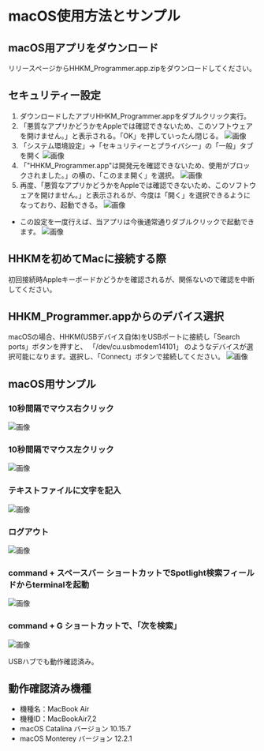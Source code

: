 # macOS使用方法とサンプル
## macOS用アプリをダウンロード
リリースページからHHKM_Programmer.app.zipをダウンロードしてください。

## セキュリティー設定
1. ダウンロードしたアプリHHKM_Programmer.appをダブルクリック実行。
2. 「悪質なアプリかどうかをAppleでは確認できないため、このソフトウェアを開けません。」と表示される。「OK」を押していったん閉じる。
![画像](PXL_20220226_120227616.jpg)
3. 「システム環境設定」→「セキュリティーとプライバシー」の「一般」タブを開く
![画像](PXL_20220226_120914162.jpg)
4. 「"HHKM_Programmer.app"は開発元を確認できないため、使用がブロックされました。」の横の、「このまま開く」を選択。
![画像](PXL_20220226_120936474.jpg)
5. 再度、「悪質なアプリかどうかをAppleでは確認できないため、このソフトウェアを開けません。」と表示されるが、今度は「開く」を選択できるようになっており、起動できる。
![画像](PXL_20220226_120951719.jpg)
* この設定を一度行えば、当アプリは今後通常通りダブルクリックで起動できます。
![画像](PXL_20220226_121020833.jpg)

## HHKMを初めてMacに接続する際
初回接続時Appleキーボードかどうかを確認されるが、関係ないので確認を中断してください。

## HHKM_Programmer.appからのデバイス選択
macOSの場合、HHKM(USBデバイス自体)をUSBポートに接続し「Search ports」ボタンを押すと、
「/dev/cu.usbmodem14101」
のようなデバイスが選択可能になります。選択し、「Connect」ボタンで接続してください。
![画像](PXL_20220226_015936377.jpg)

## macOS用サンプル
### 10秒間隔でマウス右クリック
![画像](macOSsample4.PNG)
### 10秒間隔でマウス左クリック
![画像](macOSsample5.PNG)
### テキストファイルに文字を記入
![画像](macOSsample3.PNG)
### ログアウト
![画像](macOSsample2.PNG)
### command + スペースバー ショートカットでSpotlight検索フィールドからterminalを起動
![画像](macOSsample1.PNG)
### command + G ショートカットで、「次を検索」
![画像](macOSsample6.PNG)

USBハブでも動作確認済み。

## 動作確認済み機種
* 機種名：MacBook Air
* 機種ID：MacBookAir7,2
* macOS Catalina バージョン 10.15.7
* macOS Monterey バージョン 12.2.1